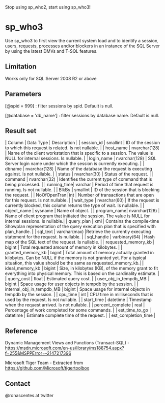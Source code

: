 
Stop using sp_who2, start using sp_who3!

# sp_who3

Use sp_who3 to first view the current system load and to identify a session, users, requests, processes and/or blockers in an instance of the SQL Server by using the latest DMVs and T-SQL features.

## Limitation

Works only for SQL Server 2008 R2 or above 

## Parameters

[@spid = 999]           : filter sessions by spid. Default is null.

[@database = 'db_name'] : filter sessions by database name. Default is null.

## Result set

| Column | Data Type | Description |
| session_id | smallint | ID of the session to which this request is related. Is not nullable. |
| host_name | nvarchar(128) | Name of the client workstation that is specific to a session. The value is NULL for internal sessions. Is nullable. |
| login_name | nvarchar(128) | SQL Server login name under which the session is currently executing. |
| dbname | nvarchar(128) | Name of the database the request is executing against. Is not nullable. |
| status | nvarchar(30)	| Status of the request. |
| command | nvarchar(32) |	Identifies the current type of command that is being processed. |
| running_time| varchar | Period of time that request is running. Is not nullable. |
| BlkBy	| smallint | ID of the session that is blocking the request. |
| NoOfOpenTran| int	| Number of transactions that are open for this request. Is not nullable. |
| wait_type	| nvarchar(60) | If the request is currently blocked, this column returns the type of wait. Is nullable. |
| object_name | sysname | Name of object. |
| program_name| nvarchar(128) |	Name of client program that initiated the session. The value is NULL for internal sessions. Is nullable.|
| query_plan | xml | Contains the compile-time Showplan representation of the query execution plan that is specified with plan_handle. |
| sql_text | varchar(max) |Retrieve the currently executing statement for the request. Is nullable. |
| sql_handle | varbinary(64) | Hash map of the SQL text of the request. Is nullable. |
| requested_memory_kb | bigint | Total requested amount of memory in kilobytes. |
| granted_memory_kb	| bigint | Total amount of memory actually granted in kilobytes. Can be NULL if the memory is not granted yet. For a typical situation, this value should be the same as requested_memory_kb.|
| ideal_memory_kb | bigint | Size, in kilobytes (KB), of the memory grant to fit everything into physical memory. This is based on the cardinality estimate. |
| query_cost | float | Estimated query cost. |
| user_obj_in_tempdb_MB	| bigint | Space usage for user objects in tempdb by the session.  |
| internal_obj_in_tempdb_MB	| bigint | Space usage for internal objects in tempdb by the session. |
| cpu_time | int | CPU time in milliseconds that is used by the request. Is not nullable. |
| start_time | datetime	| Timestamp when the request arrived. Is not nullable. |
| percent_complete | real | Percentage of work completed for some commands. |
| est_time_to_go | datetime | Estimate complete time of the request. |
| est_completion_time |



## Reference

Dynamic Management Views and Functions (Transact-SQL) - https://msdn.microsoft.com/en-us/library/ms188754.aspx?f=255&MSPPError=-2147217396
 
Microsoft Tiger Team - Extracted from https://github.com/Microsoft/tigertoolbox


## Contact 

@ronascentes at twitter
